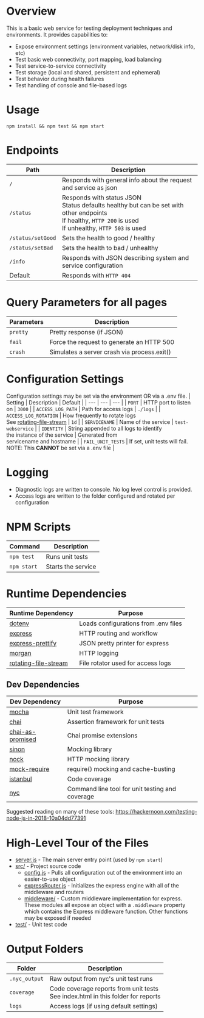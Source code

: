 # Overview
This is a basic web service for testing deployment techniques and environments.
It provides capabilities to:
- Expose environment settings (environment variables, network/disk info, etc)
- Test basic web connectivity, port mapping, load balancing
- Test service-to-service connectivity
- Test storage (local and shared, persistent and ephemeral)
- Test behavior during health failures
- Test handling of console and file-based logs

# Usage
```
npm install && npm test && npm start
```

# Endpoints
| Path | Description |
| --- | --- |
| `/` | Responds with general info about the request and service as json |
| `/status` | Responds with status JSON<br>Status defaults healthy but can be set with other endpoints<br>If healthy, `HTTP 200` is used<br>If unhealthy, `HTTP 503` is used |
| `/status/setGood` | Sets the health to good / healthy |
| `/status/setBad` | Sets the health to bad / unhealthy |
| `/info` | Responds with JSON describing system and service configuration |
| Default | Responds with `HTTP 404`

# Query Parameters for all pages
| Parameters | Description |
| --- | --- |
| `pretty` | Pretty response (if JSON) |
| `fail` | Force the request to generate an HTTP 500 |
| `crash` | Simulates a server crash via process.exit() |

# Configuration Settings
Configuration settings may be set via the environment OR via a .env file.
| Setting | Description | Default |
| --- | --- | --- |
| `PORT` |  HTTP port to listen on | `3000` |
| `ACCESS_LOG_PATH` |  Path for access logs | `./logs` |
| `ACCESS_LOG_ROTATION` |  How frequently to rotate logs<br>See [rotating-file-stream](https://www.npmjs.com/package/rotating-file-stream) | `1d` |
| `SERVICENAME` |  Name of the service | `test-webservice` |
| `IDENTITY` |  String appended to all logs to identify<br> the instance of the service | Generated from<br>servicename and hostname |
| `FAIL_UNIT_TESTS` | If set, unit tests will fail.<br>NOTE: This **CANNOT** be set via a .env file |

# Logging
- Diagnostic logs are written to console.  No log level control is provided.
- Access logs are written to the folder configured and rotated per configuration

# NPM Scripts
| Command | Description |
| --- | --- |
| `npm test` | Runs unit tests |
| `npm start` | Starts the service |

# Runtime Dependencies
| Runtime Dependency | Purpose |
| --- | --- |
| [dotenv](https://www.npmjs.com/package/dotenv) | Loads configurations from .env files |
| [express](http://expressjs.com/) | HTTP routing and workflow |
| [express-prettify](https://www.npmjs.com/package/express-prettify) | JSON pretty printer for express |
| [morgan](https://github.com/expressjs/morgan) | HTTP logging |
| [rotating-file-stream](https://www.npmjs.com/package/rotating-file-stream) | File rotator used for access logs |

## Dev Dependencies
| Dev Dependency | Purpose |
| --- | --- |
| [mocha](https://mochajs.org/) | Unit test framework |
| [chai](https://www.chaijs.com/) | Assertion framework for unit tests |
| [chai-as-promised](https://github.com/domenic/chai-as-promised) | Chai promise extensions |
| [sinon](https://sinonjs.org/) | Mocking library |
| [nock](https://github.com/nock/nock) | HTTP mocking library |
| [mock-require](https://github.com/boblauer/mock-require) | require() mocking and cache-busting |
| [istanbul](https://istanbul.js.org/) | Code coverage |
| [nyc](https://github.com/istanbuljs/nyc) | Command line tool for unit testing and coverage |

Suggested reading on many of these tools: <https://hackernoon.com/testing-node-js-in-2018-10a04dd77391>


# High-Level Tour of the Files
- [server.js](server.js) - The main server entry point (used by ```npm start```)
- [src/](src) - Project source code
  - [config.js](src/config.js) - Pulls all configuration out of the environment into an easier-to-use object
  - [expressRouter.js](src/expressRouter.js) - Initializes the express engine with all of the middleware and routers
  - [middleware/](src/middleware) - Custom middleware implementation for express.  These modules
    all expose an object with a ```.middleware``` property which contains the Express
    middleware function.  Other functions may be exposed if needed
- [test/](test) - Unit test code

# Output Folders
| Folder | Description |
| --- | --- |
| `.nyc_output` | Raw output from nyc's unit test runs |
| `coverage` | Code coverage reports from unit tests<br>See index.html in this folder for reports |
| `logs` | Access logs (if using default settings) |
